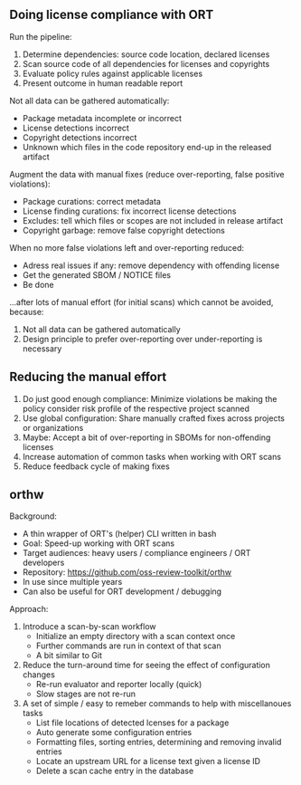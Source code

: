 ## Doing license compliance with ORT

Run the pipeline:

1. Determine dependencies: source code location, declared licenses
2. Scan source code of all dependencies for licenses and copyrights
3. Evaluate policy rules against applicable licenses
4. Present outcome in human readable report

Not all data can be gathered automatically:

- Package metadata incomplete or incorrect
- License detections incorrect
- Copyright detections incorrect
- Unknown which files in the code repository end-up in the released   
  artifact

Augment the data with manual fixes (reduce over-reporting, false positive violations):

- Package curations: correct metadata
- License finding curations: fix incorrect license detections
- Excludes: tell which files or scopes are not included in release artifact
- Copyright garbage: remove false copyright detections

When no more false violations left and over-reporting reduced:

- Adress real issues if any: remove dependency with offending license
- Get the generated SBOM / NOTICE files
- Be done

...after lots of manual effort (for initial scans) which cannot be avoided, because:

1. Not all data can be gathered automatically
2. Design principle to prefer over-reporting over under-reporting is necessary

## Reducing the manual effort

1. Do just good enough compliance: Minimize violations be making the policy
   consider risk profile of the respective project scanned
2. Use global configuration: Share manually crafted fixes across projects or organizations
3. Maybe: Accept a bit of over-reporting in SBOMs for non-offending licenses
4. Increase automation of common tasks when working with ORT scans
5. Reduce feedback cycle of making fixes

## orthw

Background:

- A thin wrapper of ORT's (helper) CLI written in bash
- Goal: Speed-up working with ORT scans
- Target audiences: heavy users / compliance engineers / ORT developers
- Repository: https://github.com/oss-review-toolkit/orthw
- In use since multiple years
- Can also be useful for ORT development / debugging

Approach:

1. Introduce a scan-by-scan workflow
   - Initialize an empty directory with a scan context once
   - Further commands are run in context of that scan
   - A bit similar to Git
2. Reduce the turn-around time for seeing the effect of configuration changes  
   - Re-run evaluator and reporter locally (quick)
   - Slow stages are not re-run
3. A set of simple / easy to remeber commands to help with miscellanoues tasks
   - List file locations of detected lcenses for a package
   - Auto generate some configuration entries
   - Formatting files, sorting entries, determining and removing invalid entries
   - Locate an upstream URL for a license text given a license ID
   - Delete a scan cache entry in the database
 